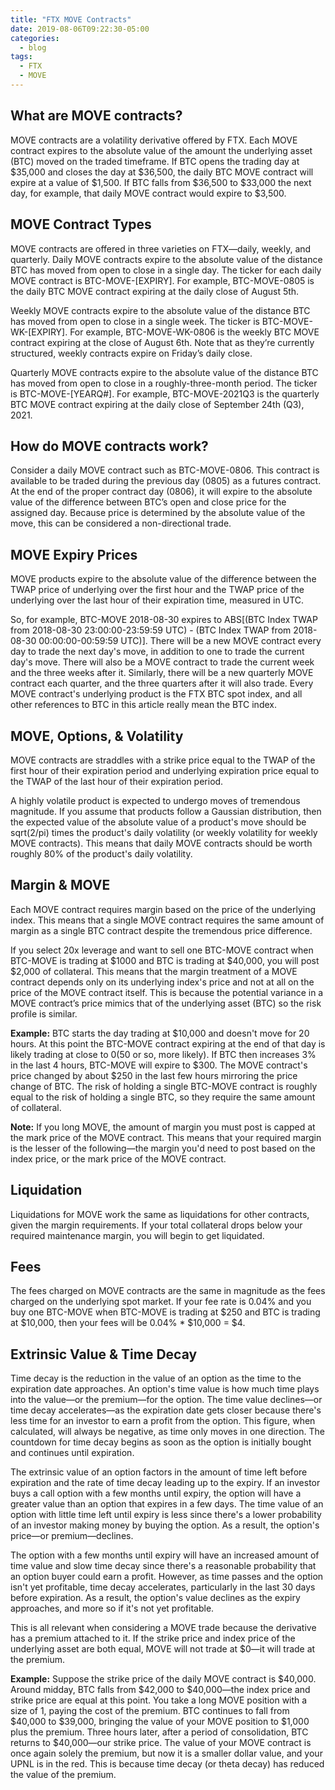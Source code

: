 ```yaml
---
title: "FTX MOVE Contracts"
date: 2019-08-06T09:22:30-05:00
categories:
  - blog
tags:
  - FTX
  - MOVE
---
```


## What are MOVE contracts?
MOVE contracts are a volatility derivative offered by FTX.  Each MOVE contract expires to the absolute value of the amount the underlying asset (BTC) moved on the traded timeframe.  If BTC opens the trading day at $35,000 and closes the day at $36,500, the daily BTC MOVE contract will expire at a value of $1,500.  If BTC falls from $36,500 to $33,000 the next day, for example, that daily MOVE contract would expire to $3,500.

## MOVE Contract Types
MOVE contracts are offered in three varieties on FTX—daily, weekly, and quarterly.
Daily MOVE contracts expire to the absolute value of the distance BTC has moved from open to close in a single day.  The ticker for each daily MOVE contract is BTC-MOVE-[EXPIRY].  For example, BTC-MOVE-0805 is the daily BTC MOVE contract expiring at the daily close of August 5th. 

Weekly MOVE contracts expire to the absolute value of the distance BTC has moved from open to close in a single week. The ticker is BTC-MOVE-WK-[EXPIRY]. For example, BTC-MOVE-WK-0806 is the weekly BTC MOVE contract expiring at the close of August 6th.  Note that as they’re currently structured, weekly contracts expire on Friday’s daily close.  

Quarterly MOVE contracts expire to the absolute value of the distance BTC has moved from open to close in a roughly-three-month period. The ticker is BTC-MOVE-[YEARQ#].  For example, BTC-MOVE-2021Q3 is the quarterly BTC MOVE contract expiring at the daily close of September 24th (Q3), 2021.  

## How do MOVE contracts work?
Consider a daily MOVE contract such as BTC-MOVE-0806. This contract is available to be traded during the previous day (0805) as a futures contract.  At the end of the proper contract day (0806), it will expire to the absolute value of the difference between BTC’s open and close price for the assigned day.  Because price is determined by the absolute value of the move, this can be considered a non-directional trade.  

## MOVE Expiry Prices
MOVE products expire to the absolute value of the difference between the TWAP price of underlying over the first hour and the TWAP price of the underlying over the last hour of their expiration time, measured in UTC.

So, for example, BTC-MOVE 2018-08-30 expires to ABS[(BTC Index TWAP from 2018-08-30 23:00:00-23:59:59 UTC) - (BTC Index TWAP from 2018-08-30 00:00:00-00:59:59 UTC)].
There will be a new MOVE contract every day to trade the next day's move, in addition to one to trade the current day's move.  There will also be a MOVE contract to trade the current week and the three weeks after it.  Similarly, there will be a new quarterly MOVE contract each quarter, and the three quarters after it will also trade. Every MOVE contract's underlying product is the FTX BTC spot index, and all other references to BTC in this article really mean the BTC index.

## MOVE, Options, & Volatility
MOVE contracts are straddles with a strike price equal to the TWAP of the first hour of their expiration period and underlying expiration price equal to the TWAP of the last hour of their expiration period.

A highly volatile product is expected to undergo moves of tremendous magnitude.  If you assume that products follow a Gaussian distribution, then the expected value of the absolute value of a product's move should be sqrt(2/pi) times the product's daily volatility (or weekly volatility for weekly MOVE contracts).  This means that daily MOVE contracts should be worth roughly 80% of the product's daily volatility.

## Margin & MOVE
Each MOVE contract requires margin based on the price of the underlying index.  This means that a single MOVE contract requires the same amount of margin as a single BTC contract despite the tremendous price difference.

If you select 20x leverage and want to sell one BTC-MOVE contract when BTC-MOVE is trading at $1000 and BTC is trading at $40,000, you will post $2,000 of collateral.  This means that the margin treatment of a MOVE contract depends only on its underlying index's price and not at all on the price of the MOVE contract itself.
This is because the potential variance in a MOVE contract’s price mimics that of the underlying asset (BTC) so the risk profile is similar.  

**Example:** BTC starts the day trading at $10,000 and doesn't move for 20 hours.  At this point the BTC-MOVE contract expiring at the end of that day is likely trading at close to $0 ($50 or so, more likely).  If BTC then increases 3% in the last 4 hours, BTC-MOVE will expire to $300.  The MOVE contract's price changed by about $250 in the last few hours mirroring the price change of BTC.  The risk of holding a single BTC-MOVE contract is roughly equal to the risk of holding a single BTC, so they require the same amount of collateral.

**Note:** If you long MOVE, the amount of margin you must post is capped at the mark price of the MOVE contract.  This means that your required margin is the lesser of the following—the margin you'd need to post based on the index price, or the mark price of the MOVE contract.

## Liquidation
Liquidations for MOVE work the same as liquidations for other contracts, given the margin requirements.  If your total collateral drops below your required maintenance margin, you will begin to get liquidated.

## Fees
The fees charged on MOVE contracts are the same in magnitude as the fees charged on the underlying spot market.  If your fee rate is 0.04% and you buy one BTC-MOVE when BTC-MOVE is trading at $250 and BTC is trading at $10,000, then your fees will be 0.04% * $10,000 = $4. 

## Extrinsic Value & Time Decay
 Time decay is the reduction in the value of an option as the time to the expiration date approaches. An option's time value is how much time plays into the value—or the premium—for the option. The time value declines—or time decay accelerates—as the expiration date gets closer because there's less time for an investor to earn a profit from the option.
This figure, when calculated, will always be negative, as time only moves in one direction. The countdown for time decay begins as soon as the option is initially bought and continues until expiration. 

The extrinsic value of an option factors in the amount of time left before expiration and the rate of time decay leading up to the expiry. If an investor buys a call option with a few months until expiry, the option will have a greater value than an option that expires in a few days. The time value of an option with little time left until expiry is less since there's a lower probability of an investor making money by buying the option. As a result, the option's price—or premium—declines. 

The option with a few months until expiry will have an increased amount of time value and slow time decay since there's a reasonable probability that an option buyer could earn a profit. However, as time passes and the option isn't yet profitable, time decay accelerates, particularly in the last 30 days before expiration. As a result, the option's value declines as the expiry approaches, and more so if it's not yet profitable.

This is all relevant when considering a MOVE trade because the derivative has a premium attached to it.  If the strike price and index price of the underlying asset are both equal, MOVE will not trade at $0—it will trade at the premium.  

**Example:** Suppose the strike price of the daily MOVE contract is $40,000.  Around midday, BTC falls from $42,000 to $40,000—the index price and strike price are equal at this point.  You take a long MOVE position with a size of 1, paying the cost of the premium.  BTC continues to fall from $40,000 to $39,000, bringing the value of your MOVE position to $1,000 plus the premium.  Three hours later, after a period of consolidation, BTC returns to $40,000—our strike price.  The value of your MOVE contract is once again solely the premium, but now it is a smaller dollar value, and your UPNL is in the red.  This is because time decay (or theta decay) has reduced the value of the premium. 

